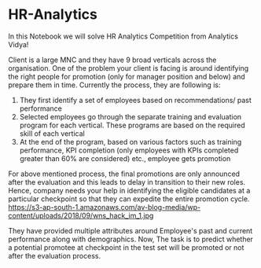 # HR-Analytics
In this Notebook we will solve HR Analytics Competition from Analytics Vidya!

Client is a large MNC and they have 9 broad verticals across the organisation. One of the problem your client is facing is around identifying the right people for promotion (only for manager position and below) and prepare them in time. Currently the process, they are following is:

1. They first identify a set of employees based on recommendations/ past performance
2. Selected employees go through the separate training and evaluation program for each vertical. These programs are based on the required skill of each vertical
3. At the end of the program, based on various factors such as training performance, KPI completion (only employees with KPIs completed greater than 60% are considered) etc., employee gets promotion


For above mentioned process, the final promotions are only announced after the evaluation and this leads to delay in transition to their new roles. Hence, company needs your help in identifying the eligible candidates at a particular checkpoint so that they can expedite the entire promotion cycle. 
https://s3-ap-south-1.amazonaws.com/av-blog-media/wp-content/uploads/2018/09/wns_hack_im_1.jpg

They have provided multiple attributes around Employee's past and current performance along with demographics. Now, The task is to predict whether a potential promotee at checkpoint in the test set will be promoted or not after the evaluation process.
